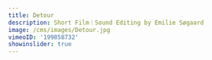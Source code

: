 ```yaml
---
title: Detour
description: Short Film︱Sound Editing by Emilie Søgaard
image: /cms/images/Detour.jpg
vimeoID: '199858732'
showinslider: true
---
```





